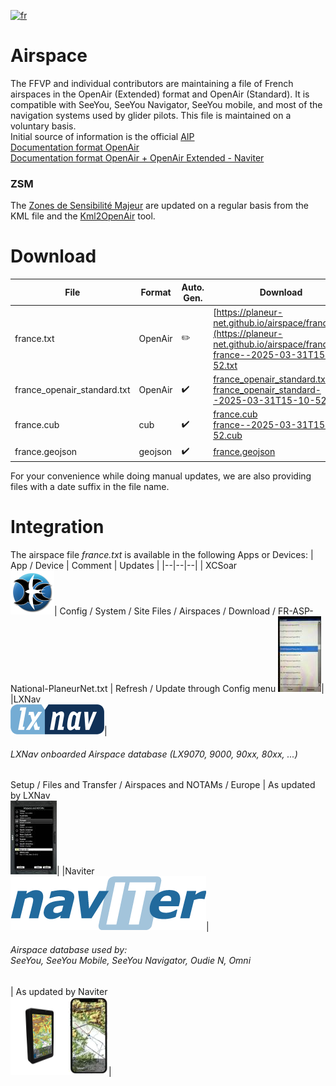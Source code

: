 [![fr](https://img.shields.io/badge/lang-fr-blue.svg)](https://github.com/planeur-net/airspace)
# Airspace
The FFVP and individual contributors are maintaining a file of French airspaces in the OpenAir (Extended) format and OpenAir (Standard).
It is compatible with SeeYou, SeeYou Navigator, SeeYou mobile, and most of the navigation systems used by glider pilots. This file is maintained on a voluntary basis.  
Initial source of information is the official [AIP](https://www.sia.aviation-civile.gouv.fr/documents/supaip/aip/id/6)  
[Documentation format OpenAir](http://www.winpilot.com/UsersGuide/UserAirspace.asp)  
[Documentation format OpenAir + OpenAir Extended - Naviter](https://github.com/naviter/seeyou_file_formats/blob/main/OpenAir_File_Format_Support.md)

### ZSM
The [Zones de Sensibilité Majeur](https://www.stac.aviation-civile.gouv.fr/fr/zsm) are updated on a regular basis from the KML file and the [Kml2OpenAir](https://github.com/llauner/kml2OpenAir) tool.

# Download
| File | Format | Auto. Gen. | Download |
| --- | --- | --- | --- |
| france.txt | OpenAir | :pencil2: |  [https://planeur-net.github.io/airspace/france.txt](https://planeur-net.github.io/airspace/france.txt) <br> [france--2025-03-31T15-10-52.txt](https://planeur-net.github.io/airspace/france--2025-03-31T15-10-52.txt)|
| france_openair_standard.txt | OpenAir | :heavy_check_mark: | [france_openair_standard.txt](https://planeur-net.github.io/airspace/france_openair_standard.txt) <br> [france_openair_standard--2025-03-31T15-10-52.txt](https://planeur-net.github.io/airspace/france_openair_standard--2025-03-31T15-10-52.txt)|
| france.cub | cub | :heavy_check_mark: |  [france.cub](https://planeur-net.github.io/airspace/france.cub) <br> [france--2025-03-31T15-10-52.cub](https://planeur-net.github.io/airspace/france--2025-03-31T15-10-52.cub) |
| france.geojson | geojson | :heavy_check_mark: | [france.geojson](https://planeur-net.github.io/airspace/france.geojson) | 

For your convenience while doing manual updates, we are also providing files with a date suffix in the file name.

# Integration
The airspace file *france.txt* is available in the following Apps or Devices:
| App / Device | Comment | Updates |
|--|--|--|
| XCSoar <br> <img src="./doc/images/xcsoar_logo.png" alt="drawing" style="width:70px; height:70px"/>| Config / System / Site Files / Airspaces / Download / FR-ASP-National-PlaneurNet.txt | Refresh / Update through Config menu [<img src="./doc/images/xcsoar_download_small.jpg">](./doc/images/xcsoar_download.jpg)|
|LXNav <br> ![LxNav](./doc/images/lxnav_logo_color_300px-150x48.png)| <h6>LXNav onboarded Airspace database (LX9070, 9000, 90xx, 80xx, ...)</h6> Setup / Files and Transfer / Airspaces and NOTAMs / Europe | As updated by LXNav <br>[<img src="./doc/images/LX9070_Airspace_files_small.jpg">](./doc/images/LX9070_Airspace_files.png)|
|Naviter <br> ![Naviter](./doc/images/naviter.png)| <h6>Airspace database used by:<br> SeeYou, SeeYou Mobile, SeeYou Navigator, Oudie N, Omni </h6>| As updated by Naviter <br>[<img src="./doc/images/naviter_products.png">](./doc/images/LX9070_Airspace_files.png)|